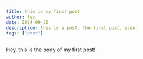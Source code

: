 ```yaml
---
title: this is my first post
author: lex
date: 2024-09-30
description: this is a post. the first post, even.
tags: ["post"]
---
```


Hey, this is the body of my first post!